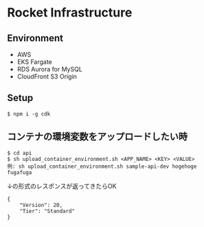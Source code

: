 # Rocket Infrastructure

## Environment

- AWS
- EKS Fargate
- RDS Aurora for MySQL
- CloudFront S3 Origin

## Setup

```
$ npm i -g cdk
```

## コンテナの環境変数をアップロードしたい時

```
$ cd api
$ sh upload_container_environment.sh <APP_NAME> <KEY> <VALUE>
例: sh upload_container_environment.sh sample-api-dev hogehoge fugafuga
```

↓の形式のレスポンスが返ってきたらOK

```
{
    "Version": 20, 
    "Tier": "Standard"
}
```